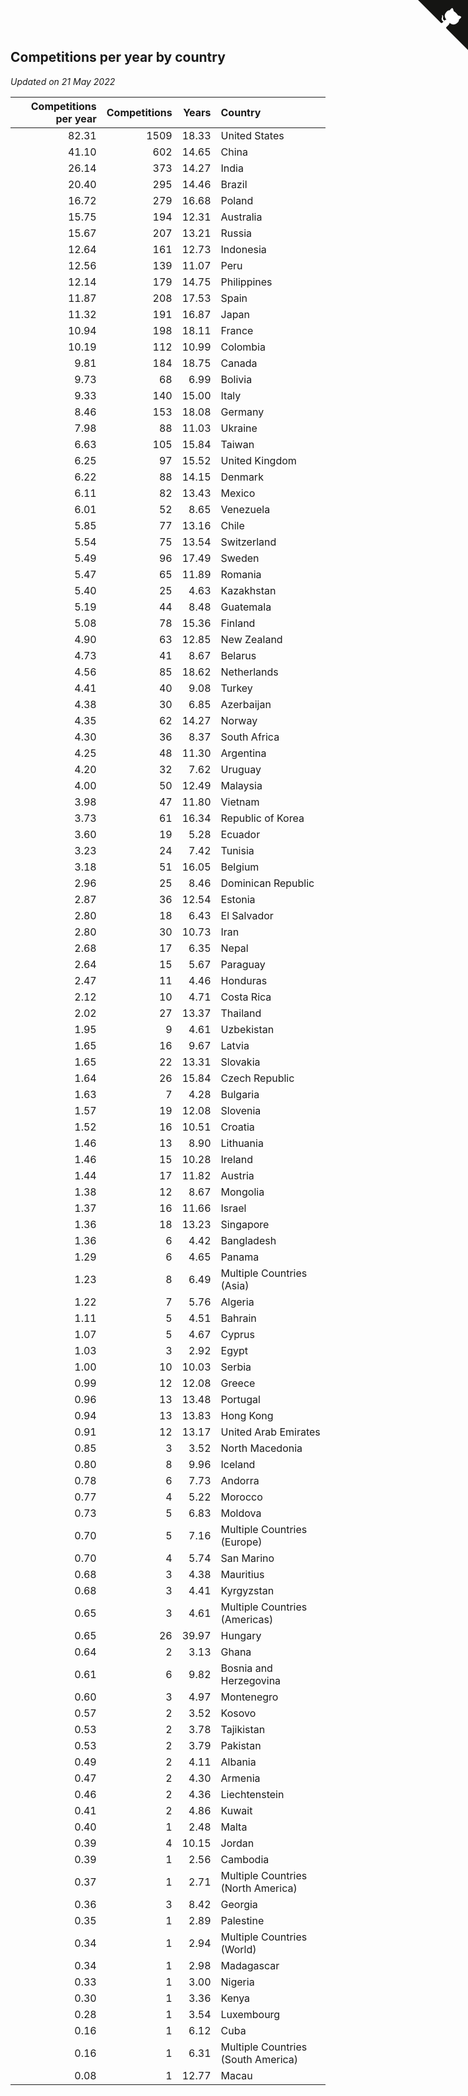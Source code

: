 ## Competitions per year by country

*Updated on 21 May 2022*

| Competitions per year | Competitions | Years | Country |
| ---: | ---: | ---: | :--- |
| 82.31 | 1509 | 18.33 | United States |
| 41.10 | 602 | 14.65 | China |
| 26.14 | 373 | 14.27 | India |
| 20.40 | 295 | 14.46 | Brazil |
| 16.72 | 279 | 16.68 | Poland |
| 15.75 | 194 | 12.31 | Australia |
| 15.67 | 207 | 13.21 | Russia |
| 12.64 | 161 | 12.73 | Indonesia |
| 12.56 | 139 | 11.07 | Peru |
| 12.14 | 179 | 14.75 | Philippines |
| 11.87 | 208 | 17.53 | Spain |
| 11.32 | 191 | 16.87 | Japan |
| 10.94 | 198 | 18.11 | France |
| 10.19 | 112 | 10.99 | Colombia |
| 9.81 | 184 | 18.75 | Canada |
| 9.73 | 68 | 6.99 | Bolivia |
| 9.33 | 140 | 15.00 | Italy |
| 8.46 | 153 | 18.08 | Germany |
| 7.98 | 88 | 11.03 | Ukraine |
| 6.63 | 105 | 15.84 | Taiwan |
| 6.25 | 97 | 15.52 | United Kingdom |
| 6.22 | 88 | 14.15 | Denmark |
| 6.11 | 82 | 13.43 | Mexico |
| 6.01 | 52 | 8.65 | Venezuela |
| 5.85 | 77 | 13.16 | Chile |
| 5.54 | 75 | 13.54 | Switzerland |
| 5.49 | 96 | 17.49 | Sweden |
| 5.47 | 65 | 11.89 | Romania |
| 5.40 | 25 | 4.63 | Kazakhstan |
| 5.19 | 44 | 8.48 | Guatemala |
| 5.08 | 78 | 15.36 | Finland |
| 4.90 | 63 | 12.85 | New Zealand |
| 4.73 | 41 | 8.67 | Belarus |
| 4.56 | 85 | 18.62 | Netherlands |
| 4.41 | 40 | 9.08 | Turkey |
| 4.38 | 30 | 6.85 | Azerbaijan |
| 4.35 | 62 | 14.27 | Norway |
| 4.30 | 36 | 8.37 | South Africa |
| 4.25 | 48 | 11.30 | Argentina |
| 4.20 | 32 | 7.62 | Uruguay |
| 4.00 | 50 | 12.49 | Malaysia |
| 3.98 | 47 | 11.80 | Vietnam |
| 3.73 | 61 | 16.34 | Republic of Korea |
| 3.60 | 19 | 5.28 | Ecuador |
| 3.23 | 24 | 7.42 | Tunisia |
| 3.18 | 51 | 16.05 | Belgium |
| 2.96 | 25 | 8.46 | Dominican Republic |
| 2.87 | 36 | 12.54 | Estonia |
| 2.80 | 18 | 6.43 | El Salvador |
| 2.80 | 30 | 10.73 | Iran |
| 2.68 | 17 | 6.35 | Nepal |
| 2.64 | 15 | 5.67 | Paraguay |
| 2.47 | 11 | 4.46 | Honduras |
| 2.12 | 10 | 4.71 | Costa Rica |
| 2.02 | 27 | 13.37 | Thailand |
| 1.95 | 9 | 4.61 | Uzbekistan |
| 1.65 | 16 | 9.67 | Latvia |
| 1.65 | 22 | 13.31 | Slovakia |
| 1.64 | 26 | 15.84 | Czech Republic |
| 1.63 | 7 | 4.28 | Bulgaria |
| 1.57 | 19 | 12.08 | Slovenia |
| 1.52 | 16 | 10.51 | Croatia |
| 1.46 | 13 | 8.90 | Lithuania |
| 1.46 | 15 | 10.28 | Ireland |
| 1.44 | 17 | 11.82 | Austria |
| 1.38 | 12 | 8.67 | Mongolia |
| 1.37 | 16 | 11.66 | Israel |
| 1.36 | 18 | 13.23 | Singapore |
| 1.36 | 6 | 4.42 | Bangladesh |
| 1.29 | 6 | 4.65 | Panama |
| 1.23 | 8 | 6.49 | Multiple Countries (Asia) |
| 1.22 | 7 | 5.76 | Algeria |
| 1.11 | 5 | 4.51 | Bahrain |
| 1.07 | 5 | 4.67 | Cyprus |
| 1.03 | 3 | 2.92 | Egypt |
| 1.00 | 10 | 10.03 | Serbia |
| 0.99 | 12 | 12.08 | Greece |
| 0.96 | 13 | 13.48 | Portugal |
| 0.94 | 13 | 13.83 | Hong Kong |
| 0.91 | 12 | 13.17 | United Arab Emirates |
| 0.85 | 3 | 3.52 | North Macedonia |
| 0.80 | 8 | 9.96 | Iceland |
| 0.78 | 6 | 7.73 | Andorra |
| 0.77 | 4 | 5.22 | Morocco |
| 0.73 | 5 | 6.83 | Moldova |
| 0.70 | 5 | 7.16 | Multiple Countries (Europe) |
| 0.70 | 4 | 5.74 | San Marino |
| 0.68 | 3 | 4.38 | Mauritius |
| 0.68 | 3 | 4.41 | Kyrgyzstan |
| 0.65 | 3 | 4.61 | Multiple Countries (Americas) |
| 0.65 | 26 | 39.97 | Hungary |
| 0.64 | 2 | 3.13 | Ghana |
| 0.61 | 6 | 9.82 | Bosnia and Herzegovina |
| 0.60 | 3 | 4.97 | Montenegro |
| 0.57 | 2 | 3.52 | Kosovo |
| 0.53 | 2 | 3.78 | Tajikistan |
| 0.53 | 2 | 3.79 | Pakistan |
| 0.49 | 2 | 4.11 | Albania |
| 0.47 | 2 | 4.30 | Armenia |
| 0.46 | 2 | 4.36 | Liechtenstein |
| 0.41 | 2 | 4.86 | Kuwait |
| 0.40 | 1 | 2.48 | Malta |
| 0.39 | 4 | 10.15 | Jordan |
| 0.39 | 1 | 2.56 | Cambodia |
| 0.37 | 1 | 2.71 | Multiple Countries (North America) |
| 0.36 | 3 | 8.42 | Georgia |
| 0.35 | 1 | 2.89 | Palestine |
| 0.34 | 1 | 2.94 | Multiple Countries (World) |
| 0.34 | 1 | 2.98 | Madagascar |
| 0.33 | 1 | 3.00 | Nigeria |
| 0.30 | 1 | 3.36 | Kenya |
| 0.28 | 1 | 3.54 | Luxembourg |
| 0.16 | 1 | 6.12 | Cuba |
| 0.16 | 1 | 6.31 | Multiple Countries (South America) |
| 0.08 | 1 | 12.77 | Macau |


<a href="https://github.com/JustinTimeCuber/wca_statistics" class="github-corner" aria-label="View source on Github"><svg width="80" height="80" viewBox="0 0 250 250" style="fill:#151513; color:#fff; position: absolute; top: 0; border: 0; right: 0;" aria-hidden="true"><path d="M0,0 L115,115 L130,115 L142,142 L250,250 L250,0 Z"></path><path d="M128.3,109.0 C113.8,99.7 119.0,89.6 119.0,89.6 C122.0,82.7 120.5,78.6 120.5,78.6 C119.2,72.0 123.4,76.3 123.4,76.3 C127.3,80.9 125.5,87.3 125.5,87.3 C122.9,97.6 130.6,101.9 134.4,103.2" fill="currentColor" style="transform-origin: 130px 106px;" class="octo-arm"></path><path d="M115.0,115.0 C114.9,115.1 118.7,116.5 119.8,115.4 L133.7,101.6 C136.9,99.2 139.9,98.4 142.2,98.6 C133.8,88.0 127.5,74.4 143.8,58.0 C148.5,53.4 154.0,51.2 159.7,51.0 C160.3,49.4 163.2,43.6 171.4,40.1 C171.4,40.1 176.1,42.5 178.8,56.2 C183.1,58.6 187.2,61.8 190.9,65.4 C194.5,69.0 197.7,73.2 200.1,77.6 C213.8,80.2 216.3,84.9 216.3,84.9 C212.7,93.1 206.9,96.0 205.4,96.6 C205.1,102.4 203.0,107.8 198.3,112.5 C181.9,128.9 168.3,122.5 157.7,114.1 C157.9,116.9 156.7,120.9 152.7,124.9 L141.0,136.5 C139.8,137.7 141.6,141.9 141.8,141.8 Z" fill="currentColor" class="octo-body"></path></svg></a><style>.github-corner:hover .octo-arm{animation:octocat-wave 560ms ease-in-out}@keyframes octocat-wave{0%,100%{transform:rotate(0)}20%,60%{transform:rotate(-25deg)}40%,80%{transform:rotate(10deg)}}@media (max-width:500px){.github-corner:hover .octo-arm{animation:none}.github-corner .octo-arm{animation:octocat-wave 560ms ease-in-out}}</style>
